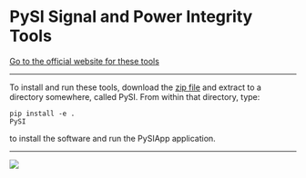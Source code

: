 # PySI Signal and Power Integrity Tools

[Go to the official website for these tools](https://github.com/TeledyneLeCroy/PySI/wiki)

***

To install and run these tools, download the [zip file](https://github.com/TeledyneLeCroy/PySI/archive/master.zip) and extract to a directory somewhere, called PySI.  From within that directory, type:

    pip install -e .
    PySI

to install the software and run the PySIApp application.
***

![](http://teledynelecroy.github.io/PySI/Images/Screenshot.png)





